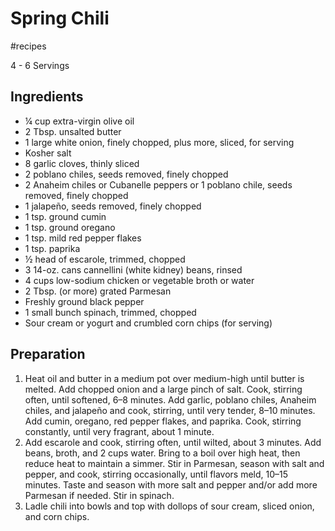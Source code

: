 # Spring Chili

#recipes 

4 - 6 Servings

## Ingredients

- ¼ cup extra-virgin olive oil
- 2 Tbsp. unsalted butter
- 1 large white onion, finely chopped, plus more, sliced, for serving
- Kosher salt
- 8 garlic cloves, thinly sliced
- 2 poblano chiles, seeds removed, finely chopped
- 2 Anaheim chiles or Cubanelle peppers or 1 poblano chile, seeds removed, finely chopped
- 1 jalapeño, seeds removed, finely chopped
- 1 tsp. ground cumin
- 1 tsp. ground oregano
- 1 tsp. mild red pepper flakes
- 1 tsp. paprika
- ½ head of escarole, trimmed, chopped
- 3 14-oz. cans cannellini (white kidney) beans, rinsed
- 4 cups low-sodium chicken or vegetable broth or water
- 2 Tbsp. (or more) grated Parmesan
- Freshly ground black pepper
- 1 small bunch spinach, trimmed, chopped
- Sour cream or yogurt and crumbled corn chips (for serving)

## Preparation

1. Heat oil and butter in a medium pot over medium-high until butter is melted. Add chopped onion and a large pinch of salt. Cook, stirring often, until softened, 6–8 minutes. Add garlic, poblano chiles, Anaheim chiles, and jalapeño and cook, stirring, until very tender, 8–10 minutes. Add cumin, oregano, red pepper flakes, and paprika. Cook, stirring constantly, until very fragrant, about 1 minute.
2. Add escarole and cook, stirring often, until wilted, about 3 minutes. Add beans, broth, and 2 cups water. Bring to a boil over high heat, then reduce heat to maintain a simmer. Stir in Parmesan, season with salt and pepper, and cook, stirring occasionally, until flavors meld, 10–15 minutes. Taste and season with more salt and pepper and/or add more Parmesan if needed. Stir in spinach.
3. Ladle chili into bowls and top with dollops of sour cream, sliced onion, and corn chips.